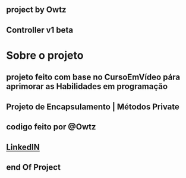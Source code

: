 ## project by Owtz ##
## Controller v1 beta  ##
<h1> Sobre o projeto</h1>
<h2> projeto feito com base no CursoEmVídeo pára aprimorar as Habilidades em programação </h2>
<h2> Projeto de Encapsulamento  | Métodos Private </h2>
<h2> codigo feito por @Owtz</h2>
<h2> <a href="https://www.linkedin.com/in/sergiotechenicalti/">LinkedIN</a> </h2>

## end Of Project ##